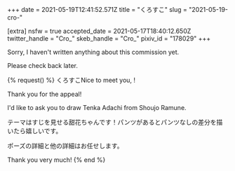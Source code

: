 +++
date = 2021-05-19T12:41:52.571Z
title = "くろすこ"
slug = "2021-05-19-cro-"

[extra]
nsfw = true
accepted_date = 2021-05-17T18:40:12.650Z
twitter_handle = "Cro_"
skeb_handle = "Cro_"
pixiv_id = "178029"
+++

Sorry, I haven't written anything about this commission yet.

Please check back later.

{% request() %}
くろすこNice to meet you, <TODO>!

Thank you for the appeal!

I'd like to ask you to draw Tenka Adachi from Shoujo Ramune.

テーマはすじを見せる甜花ちゃんです！パンツがあるとパンツなしの差分を描いたら嬉しいです。

ポーズの詳細と他の詳細はお任せします。

Thank you very much!
{% end %}
